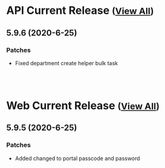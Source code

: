 
# API Current Release <small>([View All](/API.md))</small>
## 5.9.6 (2020-6-25)
### Patches 

- Fixed department create helper bulk task

<br><br>
# Web Current Release <small>([View All](/Web.md))</small>
## 5.9.5 (2020-6-25)
### Patches 

- Added changed to portal passcode and password

  